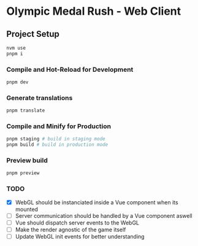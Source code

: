 # Olympic Medal Rush - Web Client

## Project Setup

```sh
nvm use
pnpm i
```

### Compile and Hot-Reload for Development

```sh
pnpm dev
```

### Generate translations

```sh
pnpm translate
```

### Compile and Minify for Production

``` bash
pnpm staging # build in staging mode
pnpm build # build in production mode
```

### Preview build

``` bash
pnpm preview
```

### TODO

- [x] WebGL should be instanciated inside a Vue component when its mounted
- [ ] Server communication should be handled by a Vue component aswell
- [ ] Vue should dispatch server events to the WebGL
- [ ] Make the render agnostic of the game itself
- [ ] Update WebGL init events for better understanding
